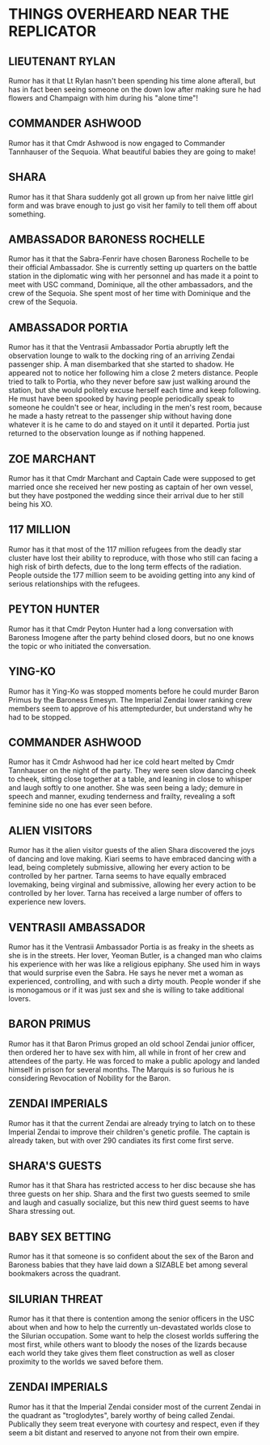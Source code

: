 # THINGS OVERHEARD NEAR THE REPLICATOR

## LIEUTENANT RYLAN
Rumor has it that Lt Rylan hasn't been spending his time alone afterall, but has in fact been seeing someone on the down low after making sure he had flowers and Champaign with him during his "alone time"!

## COMMANDER ASHWOOD
Rumor has it that Cmdr Ashwood is now engaged to Commander Tannhauser of the Sequoia. What beautiful babies they are going to make!

## SHARA
Rumor has it that Shara suddenly got all grown up from her naive little girl form and was brave enough to just go visit her family to tell them off about something.

## AMBASSADOR BARONESS ROCHELLE
Rumor has it that the Sabra-Fenrir have chosen Baroness Rochelle to be their official Ambassador. She is currently setting up quarters on the battle station in the diplomatic wing with her personnel and has made it a point to meet with USC command, Dominique, all the other ambassadors, and the crew of the Sequoia. She spent most of her time with Dominique and the crew of the Sequoia.

## AMBASSADOR PORTIA
Rumor has it that the Ventrasii Ambassador Portia abruptly left the observation lounge to walk to the docking ring of an arriving Zendai passenger ship. A man disembarked that she started to shadow. He appeared not to notice her following him a close 2 meters distance. People tried to talk to Portia, who they never before saw just walking around the station, but she would politely excuse herself each time and keep following. He must have been spooked by having people periodically speak to someone he couldn't see or hear, including in the men's rest room, because he made a hasty retreat to the passenger ship without having done whatever it is he came to do and stayed on it until it departed. Portia just returned to the observation lounge as if nothing happened.

## ZOE MARCHANT
Rumor has it that Cmdr Marchant and Captain Cade were supposed to get married once she received her new posting as captain of her own vessel, but they have postponed the wedding since their arrival due to her still being his XO.

## 117 MILLION
Rumor has it that most of the 117 million refugees from the deadly star cluster have lost their ability to reproduce, with those who still can facing a high risk of birth defects, due to the long term effects of the radiation. People outside the 177 million seem to be avoiding getting into any kind of serious relationships with the refugees. 

## PEYTON HUNTER
Rumor has it that Cmdr Peyton Hunter had a long conversation with Baroness Imogene after the party behind closed doors, but no one knows the topic or who initiated the conversation.

## YING-KO
Rumor has it Ying-Ko was stopped moments before he could murder Baron Primus by the Baroness Emesyn. The Imperial Zendai lower ranking crew members seem to approve of his attemptedurder, but understand why he had to be stopped.

## COMMANDER ASHWOOD
Rumor has it Cmdr Ashwood had her ice cold heart melted by Cmdr Tannhauser on the night of the party. They were seen slow dancing cheek to cheek, sitting close together at a table, and leaning in close to whisper and laugh softly to one another. She was seen being a lady; demure in speech and manner, exuding tenderness and frailty, revealing a soft feminine side no one has ever seen before.

## ALIEN VISITORS
Rumor has it the alien visitor guests of the alien Shara discovered the joys of dancing and love making. Kiari seems to have embraced dancing with a lead, being completely submissive, allowing her every action to be controlled by her partner. Tarna seems to have equally embraced lovemaking, being virginal and submissive, allowing her every action to be controlled by her lover. Tarna has received a large number of offers to experience new lovers.

## VENTRASII AMBASSADOR
Rumor has it the Ventrasii Ambassador Portia is as freaky in the sheets as she is in the streets. Her lover, Yeoman Butler, is a changed man who claims his experience with her was like a religious epiphany. She used him in ways that would surprise even the Sabra. He says he never met a woman as experienced, controlling, and with such a dirty mouth. People wonder if she is monogamous or if it was just sex and she is willing to take additional lovers.

## BARON PRIMUS
Rumor has it that Baron Primus groped an old school Zendai junior officer, then ordered her to have sex with him, all while in front of her crew and attendees of the party. He was forced to make a public apology and landed himself in prison for several months. The Marquis is so furious he is considering Revocation of Nobility for the Baron.

## ZENDAI IMPERIALS
Rumor has it that the current Zendai are already trying to latch on to these Imperial Zendai to improve their children's genetic profile. The captain is already taken, but with over 290 candiates its first come first serve.

## SHARA'S GUESTS
Rumor has it that Shara has restricted access to her disc because she has three guests on her ship. Shara and the first two guests seemed to smile and laugh and casually socialize, but this new third guest seems to have Shara stressing out.

## BABY SEX BETTING
Rumor has it that someone is so confident about the sex of the Baron and Baroness babies that they have laid down a SIZABLE bet among several bookmakers across the quadrant.

## SILURIAN THREAT
Rumor has it that there is contention among the senior officers in the USC about when and how to help the currently un-devastated worlds close to the Silurian occupation. Some want to help the closest worlds suffering the most first, while others want to bloody the noses of the lizards because each world they take gives them fleet construction as well as closer proximity to the worlds we saved before them.

## ZENDAI IMPERIALS
Rumor has it that the Imperial Zendai consider most of the current Zendai in the quadrant as "troglodytes", barely worthy of being called Zendai. Publically they seem treat everyone with courtesy and respect, even if they seem a bit distant and reserved to anyone not from their own empire.
